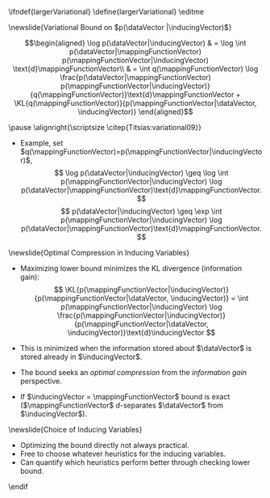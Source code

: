 \ifndef{largerVariational}
\define{largerVariational}
\editme

\newslide{Variational Bound on $p(\dataVector |\inducingVector)$}

$$\begin{aligned}
    \log p(\dataVector|\inducingVector) & = \log \int p(\dataVector|\mappingFunctionVector) p(\mappingFunctionVector|\inducingVector) \text{d}\mappingFunctionVector\\ & = \int q(\mappingFunctionVector) \log \frac{p(\dataVector|\mappingFunctionVector) p(\mappingFunctionVector|\inducingVector)}{q(\mappingFunctionVector)}\text{d}\mappingFunctionVector + \KL{q(\mappingFunctionVector)}{p(\mappingFunctionVector|\dataVector, \inducingVector)}
  \end{aligned}$$

\pause \alignright{\scriptsize \citep{Titsias:variational09}}

* Example, set $q(\mappingFunctionVector)=p(\mappingFunctionVector|\inducingVector)$,
  $$
  \log p(\dataVector|\inducingVector) \geq \log \int p(\mappingFunctionVector|\inducingVector) \log p(\dataVector|\mappingFunctionVector)\text{d}\mappingFunctionVector.
  $$
  $$
  p(\dataVector|\inducingVector) \geq \exp \int p(\mappingFunctionVector|\inducingVector) \log p(\dataVector|\mappingFunctionVector)\text{d}\mappingFunctionVector.
  $$

\newslide{Optimal Compression in Inducing Variables}

* Maximizing lower bound minimizes the KL divergence (information gain):
  $$
  \KL{p(\mappingFunctionVector|\inducingVector)}{p(\mappingFunctionVector|\dataVector, \inducingVector)} = \int p(\mappingFunctionVector|\inducingVector) \log \frac{p(\mappingFunctionVector|\inducingVector)}{p(\mappingFunctionVector|\dataVector, \inducingVector)}\text{d}\inducingVector
  $$

* This is minimized when the information stored about $\dataVector$ is stored already in $\inducingVector$.
* The bound seeks an *optimal compression* from the *information gain* perspective.
* If $\inducingVector = \mappingFunctionVector$ bound is exact ($\mappingFunctionVector$ $d$-separates $\dataVector$ from $\inducingVector$).

\newslide{Choice of Inducing Variables}

* Optimizing the bound directly not always practical.
* Free to choose whatever heuristics for the inducing variables.
* Can quantify which heuristics perform better through checking lower bound.


\endif

